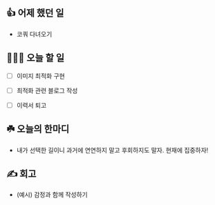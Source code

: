 ## 👍 어제 했던 일

- 코쿼 다녀오기

## 👩🏻‍💻 오늘 할 일

- [ ] 이미지 최적화 구현
- [ ] 최적화 관련 블로그 작성
- [ ] 이력서 퇴고


## ☘️ 오늘의 한마디
- 내가 선택한 길이니 과거에 연연하지 말고 후회하지도 말자. 현재에 집중하자!

## ✍️ 회고
- (예시) 감정과 함께 작성하기